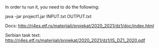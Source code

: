 In order tu run it, you need to do the following:

java -jar project1.jar INPUT.txt OUTPUT.txt

Docs: http://ri4es.etf.rs/materijali/projekat/2020_2021/dz1/doc/index.html

Serbian task text: http://ri4es.etf.rs/materijali/projekat/2020_2021/dz1/IS_DZ1_2020.pdf
